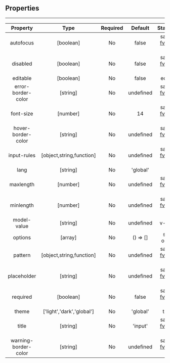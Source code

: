## Properties

---         
| Property | Type | Required | Default | Statement |
|:---:|:---:|:---:|:---:|:---:|
| autofocus | [boolean] | No | false | same as [fv-text-box](../text-box/#properties) |
| disabled | [boolean] | No | false | same as [fv-text-box](../text-box/#properties) |
| editable | [boolean] | No | false | editable |
| error-border-color | [string] | No | undefined | same as [fv-text-box](../text-box/#properties) |
| font-size | [number] | No | 14 | same as [fv-text-box](../text-box/#properties) |
| hover-border-color | [string] | No | undefined | same as [fv-text-box](../text-box/#properties) |
| input-rules | [object,string,function] | No | undefined | same as [fv-text-box](../text-box/#properties) |
| lang | [string] | No | 'global' | i18n |
| maxlength | [number] | No | undefined | same as [fv-text-box](../text-box/#properties) |
| minlength | [number] | No | undefined | same as [fv-text-box](../text-box/#properties) |
| model-value | [string] | No | undefined | v-model |
| options | [array] | No | () => [] | select options |
| pattern | [object,string,function] | No | undefined | same as [fv-text-box](../text-box/#properties) |
| placeholder | [string] | No | undefined | same as [fv-text-box](../text-box/#properties) |
| required | [boolean] | No | false | same as [fv-text-box](../text-box/#properties) |
| theme | ['light','dark','global'] | No | 'global' | theme |
| title | [string] | No | 'input' | same as [fv-text-box](../text-box/#properties) |
| warning-border-color | [string] | No | undefined | same as [fv-text-box](../text-box/#properties) |
